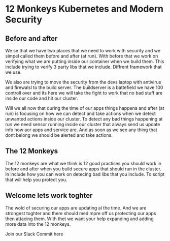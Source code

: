 # 12 Monkeys Kubernetes and Modern Security


## Before and after 

We se that we have two places that we need to work with security and we simpel called them before and after (at run).
With before that we work on verifying what we are putting inside our container when we build them.
This include trying to verify 3 party libs that we include. Diffrent framework that we use.

We also are trying to move the security from the devs laptop with antivirus and firewalsl to the build server.
The buildserver is a battefield we have 100 controll over and its here we will take the fight to work that no bad stuff are inside our code and hit our cluster.



Will we all now that during the time of our apps things happena and after (at run) is focusing on how we can detect and take actions when we detect unwanted actions inside our cluster.
To detect any bad things happening at run we need sensor running inside our cluster that always send us update info how aor apps and service are. And as soon as we see any thing that dont belong we should be alerted and take actions.


## The 12 Monkeys

The 12 monkeys are what we think is 12 good practises you should work in before and after when you build secure apps that should run in the cluster.
In include how you can work on detecing bad libs that you include. To script that will help you protect you.



## Welcome lets work toghter

The wold of securing our apps are updating al the time. And we are strongest toghter and there should med mpre off us protecting our apps then attacing them.
With thet we want your help expanding and adding more data into the 12 monkeys.

Join our Slack 
Commit here 
